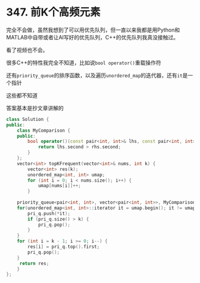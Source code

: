 # 347. 前K个高频元素

完全不会做，虽然我想到了可以用优先队列，但一直以来我都是用Python和MATLAB中自带或者让AI写好的优先队列，C++的优先队列我真没接触过。

看了视频也不会。

很多C++的特性我完全不知道，比如说`bool operator()`重载操作符

还有`priority_queue`的排序函数，以及遍历`unordered_map`的迭代器，还有`it`是一个指针

这些都不知道

答案基本是抄文章讲解的

```c++
class Solution {
public:
    class MyComparison {
    public:
        bool operator()(const pair<int, int>& lhs, const pair<int, int>& rhs) {
            return lhs.second > rhs.second;
        }
    };
    vector<int> topKFrequent(vector<int>& nums, int k) {
        vector<int> res(k);
        unordered_map<int, int> umap;
        for (int i = 0; i < nums.size(); i++) {
            umap[nums[i]]++;
        }
    
    priority_queue<pair<int, int>, vector<pair<int, int>>, MyComparison> pri_q;
    for(unordered_map<int, int>::iterator it = umap.begin(); it != umap.end(); it++) {
        pri_q.push(*it);
        if (pri_q.size() > k) {
            pri_q.pop();
        }
    }
    for (int i = k - 1; i >= 0; i--) {
        res[i] = pri_q.top().first;
        pri_q.pop();
    }
     return res;   
    }
};
```